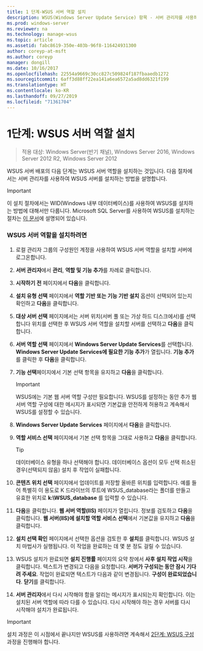 ```yaml
---
title: 1 단계-WSUS 서버 역할 설치
description: WSUS(Windows Server Update Service) 항목 - 서버 관리자를 사용하여 서버 역할을 설치하는 방법 설명
ms.prod: windows-server
ms.reviewer: na
ms.technology: manage-wsus
ms.topic: article
ms.assetid: fabc8619-350e-403b-96f8-116424931300
author: coreyp-at-msft
ms.author: coreyp
manager: dongill
ms.date: 10/16/2017
ms.openlocfilehash: 22554a9669c30cc827c509824f187fbaaedb1272
ms.sourcegitcommit: 6aff3d88ff22ea141a6ea6572a5ad8dd6321f199
ms.translationtype: HT
ms.contentlocale: ko-KR
ms.lasthandoff: 09/27/2019
ms.locfileid: "71361704"
---
```

# <a name="step-1-install-the-wsus-server-role"></a>1단계: WSUS 서버 역할 설치

>적용 대상: Windows Server(반기 채널), Windows Server 2016, Windows Server 2012 R2, Windows Server 2012

WSUS 서버 배포의 다음 단계는 WSUS 서버 역할을 설치하는 것입니다. 다음 절차에서는 서버 관리자를 사용하여 WSUS 서버를 설치하는 방법을 설명합니다.

> [!IMPORTANT]
> 이 설치 절차에서는 WID(Windows 내부 데이터베이스)를 사용하여 WSUS를 설치하는 방법에 대해서만 다룹니다. Microsoft SQL Server를 사용하여 WSUS를 설치하는 절차는 [이 문서](https://social.technet.microsoft.com/wiki/contents/articles/10020.installing-wsus-server-role-on-windows-server-2012-with-microsoft-sql-database.aspx)에 설명되어 있습니다.

### <a name="to-install-the-wsus-server-role"></a>WSUS 서버 역할을 설치하려면

1.  로컬 관리자 그룹의 구성원인 계정을 사용하여 WSUS 서버 역할을 설치할 서버에 로그온합니다.

2.  **서버 관리자**에서 **관리**, **역할 및 기능 추가**를 차례로 클릭합니다.

3.  **시작하기 전** 페이지에서 **다음**을 클릭합니다.

4.  **설치 유형 선택** 페이지에서 **역할 기반 또는 기능 기반 설치** 옵션이 선택되어 있는지 확인하고 **다음**을 클릭합니다.

5.  **대상 서버 선택** 페이지에서는 서버 위치(서버 풀 또는 가상 하드 디스크에서)를 선택합니다 위치를 선택한 후 WSUS 서버 역할을 설치할 서버를 선택하고 **다음**을 클릭합니다.

6.  **서버 역할 선택** 페이지에서 **Windows Server Update Services**를 선택합니다.  **Windows Server Update Services에 필요한 기능 추가**가 열립니다. **기능 추가**를 클릭한 후 **다음**을 클릭합니다.

7.  **기능 선택**페이지에서 기본 선택 항목을 유지하고 **다음**을 클릭합니다.

    > [!IMPORTANT]
    > WSUS에는 기본 웹 서버 역할 구성만 필요합니다. WSUS를 설정하는 동안 추가 웹 서버 역할 구성에 대한 메시지가 표시되면 기본값을 안전하게 허용하고 계속해서 WSUS를 설정할 수 있습니다.

8.  **Windows Server Update Services** 페이지에서 **다음**을 클릭합니다.

9. **역할 서비스 선택** 페이지에서 기본 선택 항목을 그대로 사용하고 **다음**을 클릭합니다.

    > [!TIP]
    > 데이터베이스 유형을 하나 선택해야 합니다. 데이터베이스 옵션이 모두 선택 취소된 경우(선택되지 않음) 설치 후 작업이 실패합니다.

10. **콘텐츠 위치 선택** 페이지에서 업데이트를 저장할 올바른 위치를 입력합니다. 예를 들어 특별히 이 용도로 K 드라이브의 루트에 WSUS_database라는 폴더를 만들고 유효한 위치로 **k:\WSUS_database** 를 입력할 수 있습니다.

11. **다음**을 클릭합니다. **웹 서버 역할(IIS)** 페이지가 열립니다. 정보를 검토하고 **다음**을 클릭합니다. **웹 서버(IIS)에 설치할 역할 서비스 선택**에서 기본값을 유지하고 **다음**을 클릭합니다.

12. **설치 선택 확인** 페이지에서 선택한 옵션을 검토한 후 **설치**를 클릭합니다. WSUS 설치 마법사가 실행됩니다. 이 작업을 완료하는 데 몇 분 정도 걸릴 수 있습니다.

13. WSUS 설치가 완료되면 **설치 진행률** 페이지의 요약 창에서 **사후 설치 작업 시작**을 클릭합니다. 텍스트가 변경되고 다음을 요청합니다. **서버가 구성되는 동안 잠시 기다려 주세요**. 작업이 완료되면 텍스트가 다음과 같이 변경됩니다. **구성이 완료되었습니다**. **닫기**를 클릭합니다.

14. **서버 관리자**에서 다시 시작해야 함을 알리는 메시지가 표시되는지 확인합니다. 이는 설치된 서버 역할에 따라 다를 수 있습니다. 다시 시작해야 하는 경우 서버를 다시 시작해야 설치가 완료됩니다.

> [!IMPORTANT]
> 설치 과정은 이 시점에서 끝나지만 WSUS를 사용하려면 계속해서 [2단계: WSUS 구성](2-configure-wsus.md) 과정을 진행해야 합니다.

